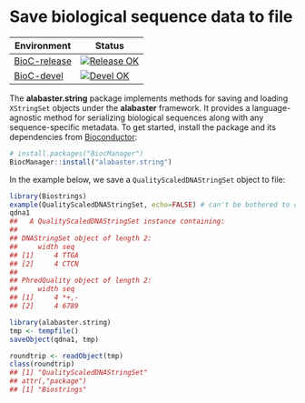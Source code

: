 # Save biological sequence data to file

|Environment|Status|
|---|---|
|[BioC-release](https://bioconductor.org/packages/release/bioc/html/alabaster.string.html)|[![Release OK](https://bioconductor.org/shields/build/release/bioc/alabaster.string.svg)](http://bioconductor.org/checkResults/release/bioc-LATEST/alabaster.string/)|
|[BioC-devel](https://bioconductor.org/packages/devel/bioc/html/alabaster.string.html)|[![Devel OK](https://bioconductor.org/shields/build/devel/bioc/alabaster.string.svg)](http://bioconductor.org/checkResults/devel/bioc-LATEST/alabaster.string/)|

The **alabaster.string** package implements methods for saving and loading `XStringSet` objects under the **alabaster** framework.
It provides a language-agnostic method for serializing biological sequences along with any sequence-specific metadata.
To get started, install the package and its dependencies from [Bioconductor](https://bioconductor.org/packages/alabaster.string):

```r
# install.packages("BiocManager")
BiocManager::install("alabaster.string")
```

In the example below, we save a `QualityScaledDNAStringSet` object to file:

```r
library(Biostrings)
example(QualityScaledDNAStringSet, echo=FALSE) # can't be bothered to copy it here.
qdna1
##   A QualityScaledDNAStringSet instance containing:
## 
## DNAStringSet object of length 2:
##     width seq
## [1]     4 TTGA
## [2]     4 CTCN
## 
## PhredQuality object of length 2:
##     width seq
## [1]     4 *+,-
## [2]     4 6789

library(alabaster.string)
tmp <- tempfile()
saveObject(qdna1, tmp)

roundtrip <- readObject(tmp)
class(roundtrip)
## [1] "QualityScaledDNAStringSet"
## attr(,"package")
## [1] "Biostrings"
```
